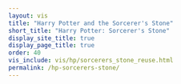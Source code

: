 ```yaml
---
layout: vis
title: "Harry Potter and the Sorcerer's Stone"
short_title: "Harry Potter: Sorcerer's Stone"
display_site_title: true
display_page_title: true
order: 40
vis_include: vis/hp/sorcerers_stone_reuse.html
permalink: /hp-sorcerers-stone/
---
```

